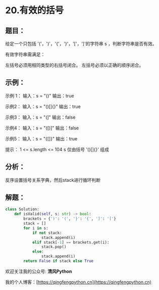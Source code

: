 # 20.有效的括号

## 题目：
给定一个只包括 '('，')'，'{'，'}'，'['，']'的字符串 s ，判断字符串是否有效。

有效字符串需满足：

左括号必须用相同类型的右括号闭合。
左括号必须以正确的顺序闭合。

## 示例：

示例 1：
输入：s = "()"
输出：true

示例2：
输入：s = "()[]{}"
输出：true

示例3：
输入：s = "(]"
输出：false

示例4：
输入：s = "([)]"
输出：false

示例5：
输入：s = "{[]}" 输出：true


提示：
1 <= s.length <= 104
s 仅由括号 '()[]{}' 组成

## 分析：

反序设置括号关系字典，然后stack进行循环判断

## 解题：

```python
class Solution:
    def isValid(self, s: str) -> bool:
        brackets = {')': '(', '}': '{', ']': '['}
        stack = []
        for i in s:
            if not stack:
                stack.append(i)
            elif stack[-1] == brackets.get(i):
                stack.pop()
            else:
                stack.append(i)
        return False if stack else True
```

欢迎关注我的公众号: **清风Python**

我的个人博客：[https://qingfengpython.cn](https://qingfengpython.cn)